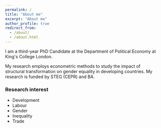 ```yaml
---
permalink: /
title: "About me"
excerpt: "About me"
author_profile: true
redirect_from: 
  - /about/
  - /about.html
---
```


I am a third-year PhD Candidate at the Department of Political Economy at King's College London. 

My research employs econometric methods to study the impact of structural transformation on gender equality in developing countries. My research is funded by STEG (CEPR) and BA. 

### Research interest

* Development
* Labour
* Gender
* Inequality
* Trade
